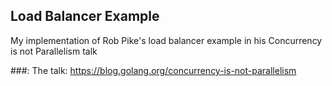 ## Load Balancer Example 
My implementation of Rob Pike's load balancer example in his Concurrency is not Parallelism talk

###: The talk: https://blog.golang.org/concurrency-is-not-parallelism
